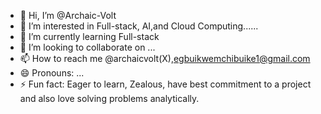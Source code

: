 - 👋 Hi, I’m @Archaic-Volt
- 👀 I’m interested in Full-stack, AI,and Cloud  Computing......
- 🌱 I’m currently learning Full-stack
- 💞️ I’m looking to collaborate on ...
- 📫 How to reach me @archaicvolt(X),egbuikwemchibuike1@gmail.com
- 😄 Pronouns: ...
- ⚡ Fun fact: Eager to learn, Zealous, have best commitment to a project and also love solving problems analytically.

<!---
Archaic-Volt/Archaic-Volt is a ✨ special ✨ repository because its `README.md` (this file) appears on your GitHub profile.
You can click the Preview link to take a look at your changes.
--->
